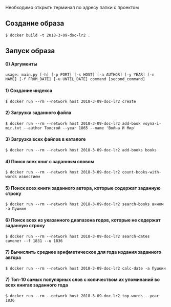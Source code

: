 Необходимо открыть терминал по адресу папки с проектом

## Создание образа

`$ docker build -t 2018-3-09-doc-lr2 .`

## Запуск образа

#### 0) Аргументы
`usage: main.py [-h] [-p PORT] [-s HOST] [-a AUTHOR] [-y YEAR] [-n NAME]
               [-f FROM_DATE] [-u UNTIL_DATE] command [second_command]`

#### 1) Создание индекса
`$ docker run --rm --network host 2018-3-09-doc-lr2 create`

#### 2) Загрузка заданного файла
`$ docker run --rm --network host 2018-3-09-doc-lr2 add-book voyna-i-mir.txt --author Толстой --year 1865 --name 'Война И Мир'`

#### 3) Загрузка всех файлов в каталоге
`$ docker run --rm --network host 2018-3-09-doc-lr2 add-books books`

#### 4) Поиск всех книг с заданным словом
`$ docker run --rm --network host 2018-3-09-doc-lr2 count-books-with-words известием`

#### 5) Поиск всех книги заданного автора, которые содержат заданную строку
`$ docker run --rm --network host 2018-3-09-doc-lr2 search-books вином -a Пушкин`

#### 6) Поиск всех из указанного диапазона годов, которые не содержат заданную строку
`$ docker run --rm --network host 2018-3-09-doc-lr2 search-dates самолет --f 1831 --u 1836`

#### 7) Вычислить среднее арифметическое для года издания заданного автора
`$ docker run --rm --network host 2018-3-09-doc-lr2 calc-date -a Пушкин`
#### 7) Топ-10 самых популярных слов с количеством их упоминаний во всех книгах заданного года
`$ docker run --rm --network host 2018-3-09-doc-lr2 top-words --year 1836`